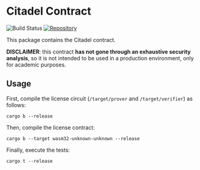 # Citadel Contract

![Build Status](https://github.com/dusk-network/citadel/actions/workflows/dusk_ci.yml/badge.svg)
[![Repository](https://img.shields.io/badge/github-citadel-blueviolet?logo=github)](https://github.com/dusk-network/citadel)

This package contains the Citadel contract.

**DISCLAIMER**: this contract **has not gone through an exhaustive security analysis**, so it is not intended to be used in a production environment, only for academic purposes.

## Usage

First, compile the license circuit (`/target/prover` and `/target/verifier`) as follows:

```
cargo b --release
```

Then, compile the license contract:

```
cargo b --target wasm32-unknown-unknown --release
```

Finally, execute the tests:

```
cargo t --release
```
